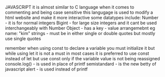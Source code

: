 JAVASCRIPT
it is almost similar to C language when it comes to commenting and being case sensitive
this langugage is used to modify a html website and make it more interactive
some datatypes include: 
Number - it is for normal integers
Bigint - for large size integers and it cant be used interchangeably with Number
Object - has a key - value arrangemebnt eg name: "kim"
strings - must be in either single or double quotes but mostly use single quotes

remember when using const to declare a variable you must initialize it but while using let it is not a must
in most cases it is preferred to use const instead of let but use const only if the variable value is not being reassigned
console.log() - is used in place of printf
semistandard - is the new betty of javascript
alert - is used instead of printf
